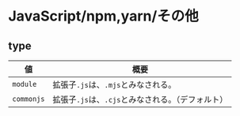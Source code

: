 # JavaScript/npm,yarn/その他

## type

| 値         | 概要                                              |
| ---------- | ------------------------------------------------- |
| `module`   | 拡張子`.js`は、`.mjs`とみなされる。               |
| `commonjs` | 拡張子`.js`は、`.cjs`とみなされる。（デフォルト） |
